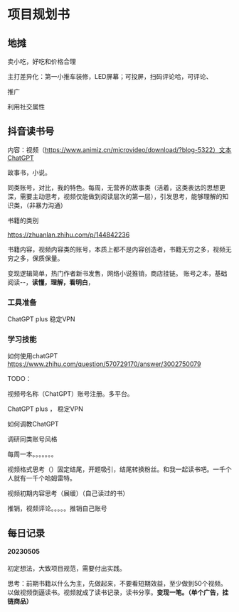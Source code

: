 # 项目规划书

## 地摊

卖小吃，好吃和价格合理

主打差异化：第一小推车装修，LED屏幕；可投屏，扫码评论哈，可评论、

推广

利用社交属性









## 抖音读书号

内容：视频（https://www.animiz.cn/microvideo/download/?blog-5322）文本ChatGPT

故事书，小说。



同类账号，对比，我的特色。每周，无营养的故事类（活着，这类表达的思想更深，需要主动思考，视频仅能做到阅读层次的第一层），引发思考，能够理解的知识类，（非暴力沟通）

书籍的类别

https://zhuanlan.zhihu.com/p/144842236



书籍内容，视频内容类的账号，本质上都不是内容创造者，书籍无穷之多，视频无穷之多，保质保量。

变现逻辑简单，热门作者新书发售，网络小说推销，商店挂链。   账号之本，基础阅读--，**读懂，理解，看明白**，

### 工具准备

ChatGPT plus  稳定VPN

### 学习技能

如何使用chatGPT  https://www.zhihu.com/question/570729170/answer/3002750079





TODO：

视频号名称（ChatGPT）账号注册。多平台。

ChatGPT plus ， 稳定VPN

如何调教ChatGPT

调研同类账号风格

每周一本。。。。。。。



视频格式思考（）固定结尾，开题吸引，结尾转换粉丝。和我一起读书吧。一千个人就有一千个哈姆雷特。

视频初期内容思考（展缓）（自己读过的书）

推销，视频评论。。。。。推销自己账号



## 每日记录

#### 20230505

初定想法，大致项目规范，需要付出实践。

思考：前期书籍以什么为主，先做起来，不要看短期效益，至少做到50个视频。以做视频倒逼读书。视频就成了读书记录，读书分享。**变现一笔。（单个广告，挂链商品）**



